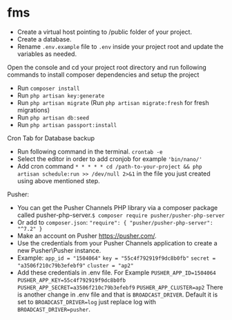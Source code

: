 # fms
- Create a virtual host pointing to /public folder of your project.
- Create a database.
- Rename `.env.example` file to `.env` inside your project root and update the variables as needed.

Open the console and cd your project root directory and run following commands to install composer dependencies and setup the project

- Run `composer install`
- Run `php artisan key:generate` 
- Run `php artisan migrate` (Run `php artisan migrate:fresh` for fresh migrations)
- Run `php artisan db:seed`
- Run `php artisan passport:install`

Cron Tab for Database backup
- Run following command in the terminal.
`crontab -e`
- Select the editor in order to add cronjob for example `'bin/nano/'`
- Add cron command `* * * * * cd /path-to-your-project && php artisan schedule:run >> /dev/null 2>&1` in the file you just created using above mentioned step.

Pusher:
- You can get the Pusher Channels PHP library via a composer package called pusher-php-server.`$ composer require pusher/pusher-php-server`
- Or add to `composer.json`:
`"require": {
    "pusher/pusher-php-server": "^7.2"
}`
- Make an account on Pusher https://pusher.com/.
- Use the credentials from your Pusher Channels application to create a new Pusher\Pusher instance.
- Example:
`app_id = "1504064"`
`key = "55c4f792919f9dc8b0fb"`
`secret = "a3506f210c79b3efebf9"`
`cluster = "ap2"`
- Add these credentials in .env file. For Example
`PUSHER_APP_ID=1504064`
`PUSHER_APP_KEY=55c4f792919f9dc8b0fb`
`PUSHER_APP_SECRET=a3506f210c79b3efebf9`
`PUSHER_APP_CLUSTER=ap2`
There is another change in .env file and that is `BROADCAST_DRIVER`. Default it is set to `BROADCAST_DRIVER=log` just replace log with `BROADCAST_DRIVER=pusher`.

